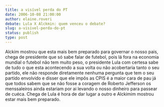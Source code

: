 ```yaml
---
title: a visível perda do PT
date: 2006-10-08 21:00:00
author: elaine.roveri
debate: Lula X Alckmin: quem venceu o debate?
slug: a-visivel-perda-do-pt
status: publish 
type: post
---
```


Alckim mostrou que esta mais bem preparado para governar o nosso pais, chega de presidente que só sabe falar de futebol, pois lá fora na economia mundial o futebol não tem muito peso, o presidente Lula com certesa sabe de tudo o que esta acontecendo a sua volta ou não acobertaria tanto o seu partido, ele não responde diretamente nenhuma pergunta que tem o seu partido envolvido e disser que ele impôs as CPIS é a maior cara de pau já que todos sabem que se não fosse a coragem de Roberto Jefferson os menssaleiros ainda estariam por ai levando o nosso dinheiro para passear de cuéca. Chega de Lula é hora de dar lugar a outro e Alckimim mostrou estar mais bem preparado.


 


